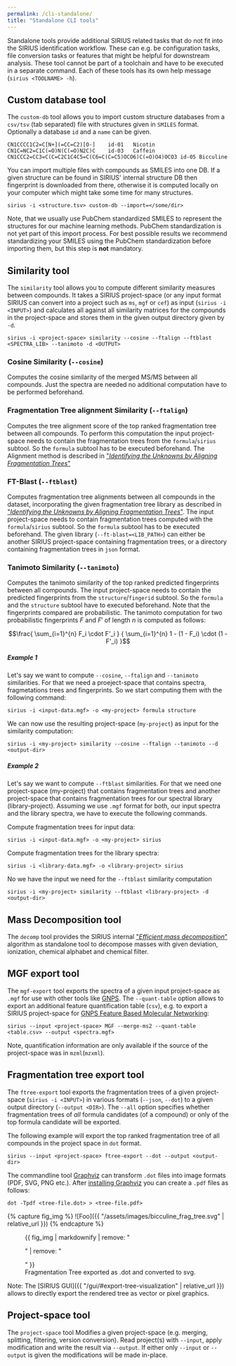 ```yaml
---
permalink: /cli-standalone/
title: "Standalone CLI tools"
---
```

Standalone tools provide additional SIRIUS related tasks that do not fit into the SIRIUS identification workflow.
These can e.g. be configuration tasks, file conversion tasks or features that might be helpful for downstream analysis.
These tool cannot be part of a toolchain and have to be executed in a separate command. Each of these tools has its own
help message (`sirius <TOOLNAME> -h`).


## Custom database tool
The `custom-db` tool allows you to import custom structure databases from a `csv/tsv` (tab separated) file with 
structures given in `SMILES` format. Optionally a database `id` and a `name` can be given. 

```
CN1CCCC1C2=C[N+](=CC=C2)[O-]	id-01	Nicotin
CN1C=NC2=C1C(=O)N(C(=O)N2C)C	id-03	Caffein
CN1CCC2=CC3=C(C=C2C1C4C5=C(C6=C(C=C5)OCO6)C(=O)O4)OCO3 id-05 Bicculine
```

You can import multiple files with compounds as SMILES into one DB. If a given structure can be found in
SIRIUS' internal structure DB then fingerprint is downloaded from there, otherwise it is computed locally on your computer 
which might take some time for many structures.


```shell
sirius -i <structure.tsv> custom-db --import=</some/dir>
```

Note, that we usually use PubChem standardized SMILES to represent the structures for our machine learning methods. 
PubChem standardization is not yet part of this import process. For best possible results we recommend standardizing
your SMILES using the PubChem standardization before importing them, but this step is **not** mandatory.


## Similarity tool
The `similarity` tool allows you to compute different similarity measures between compounds.
It takes a SIRIUS project-space (or any input format SIRIUS can convert into a project such as `ms`, `mgf` or `cef`) 
as input (`sirius -i <INPUT>`) and calculates all against all similarity matrices for the compounds
in the project-space and stores them in the given output directory given by `-d`.

```shell
sirius -i <project-space> similarity --cosine --ftalign --ftblast <SPECTRA_LIB> --tanimoto -d <OUTPUT>
```

### Cosine Similarity   (`--cosine`)
Computes the cosine similarity of the merged MS/MS between all compounds.
Just the spectra are needed no additional computation have to be performed beforehand.

### Fragmentation Tree alignment Similarity  (`--ftalign`)
Computes the tree alignment score of the top ranked fragmentation tree between all compounds.
To perform this computation the input project-space needs to contain the fragmentation trees from the `formula`/`sirius`
subtool. So the `formula` subtool has to be executed beforehand. The Alignment method is described in
["*Identifying the Unknowns by Aligning Fragmentation Trees*"](https://doi.org/10.1021/ac300304u)

### FT-Blast (`--ftblast`)
Computes fragmentation tree alignments between all compounds in the dataset, incorporating the given fragmentation
tree library as described in ["*Identifying the Unknowns by Aligning Fragmentation Trees*"](https://doi.org/10.1021/ac300304u).
The input project-space needs to contain fragmentation trees computed with the `formula`/`sirius` subtool. 
So the `formula` subtool has to be executed beforehand. The given library (`--ft-blast=<LIB_PATH>`) can either be another
SIRIUS project-space containing fragmentation trees, or a directory containing fragmentation trees in `json` format.

### Tanimoto Similarity (`--tanimoto`)
Computes the tanimoto similarity of the top ranked predicted fingerprints between all compounds.
The input project-space needs to contain the predicted fingerprints from the `structure`/`fingerid`
subtool. So the `formula` and the `structure` subtool have to executed beforehand.
Note that the fingerprints compared are probabilistic. The tanimoto computation for two probabilistic fingerprints 
$F$ and $F'$ of length $n$ is computed as follows:

$$\frac{ \sum_{i=1}^{n} F_i \cdot F'_i } { \sum_{i=1}^{n} 1 - (1 - F_i) \cdot (1 - F'_i) }$$

##### Example 1
Let's say we want to compute  `--cosine`, `--ftalign`  and `--tanimoto` similarities. For that we need a proeject-space
that contains spectra, fragmetations trees and fingerprints. So we start computing them with the following command:
```shell
sirius -i <input-data.mgf> -o <my-project> formula structure
```

We can now use the resulting project-space (`my-project`) as input for the similarity computation:
```shell
sirius -i <my-project> similarity --cosine --ftalign --tanimoto --d <output-dir>
```

##### Example 2
Let's say we want to compute `--ftblast` similarities. For that we need one project-space (my-project)
that contains fragmentation trees and another project-space that contains fragmentation trees for our spectral library 
(library-project). Assuming we use `.mgf` format for both, our input spectra and the library spectra, we have to execute 
the following commands.

Compute fragmentation trees for input data:
```shell
sirius -i <input-data.mgf> -o <my-project> sirius
```

Compute fragmentation trees for the library spectra:
```shell
sirius -i <library-data.mgf> -o <library-project> sirius
```

No we have the input we need for the `--ftblast` similarity computation
```shell
sirius -i <my-project> similarity --ftblast <library-project> -d <output-dir>
```


## Mass Decomposition tool
The `decomp` tool provides the SIRIUS internal ["*Efficient mass decomposition*"](https://doi.org/10.1145/1066677.1066715) 
algorithm as standalone tool to decompose masses with given deviation, ionization, chemical alphabet and chemical filter.

## MGF export tool
The `mgf-export` tool exports the spectra of a given input project-space as `.mgf` for use with other tools like [GNPS](https://gnps.ucsd.edu/ProteoSAFe/static/gnps-splash.jsp).
The `--quant-table` option allows to export an additional feature quantification table (`csv`),
e.g. to export a SIRIUS project-space for [GNPS Feature Based Molecular Networking](https://ccms-ucsd.github.io/GNPSDocumentation/featurebasedmolecularnetworking/):
```shell
sirius --input <project-space> MGF --merge-ms2 --quant-table <table.csv> --output <spectra.mgf>
```
Note, quantification information are only available if the source of the project-space was in `mzml`(`mzxml`).

## Fragmentation tree export tool
The `ftree-export` tool exports the fragmentation trees of a given project-space (`sirius -i <INPUT>`) in
various formats (`--json`, `--dot`) to a given output directory (`--output <DIR>`). The `--all` option specifies whether
 fragmentation trees of *all* formula candidates (of a compound) or only of the top formula candidate will be exported.

The following example will export the top ranked fragmentation tree of all compounds in the project space in `dot` format.
```shell
sirius --input <project-space> ftree-export --dot --output <output-dir>
```

The commandline tool [Graphviz](https://www.graphviz.org/) can transform `.dot` files into image formats (PDF, SVG, PNG etc.). 
After [installing Graphviz](https://graphviz.org/download/) you can create a `.pdf` files as follows:

```shell
dot -Tpdf <tree-file.dot> > <tree-file.pdf>
```

{% capture fig_img %}
![Foo]({{ "/assets/images/bicculine_frag_tree.svg" | relative_url }})
{% endcapture %}

<figure>
  {{ fig_img | markdownify | remove: "<p>" | remove: "</p>" }}
  <figcaption>Fragmentation Tree exported as .dot and converted to svg.</figcaption>
</figure>

Note: The [SIRIUS GUI]({{ "/gui/#export-tree-visualization" | relative_url }}) allows to directly export the rendered 
tree as vector or pixel graphics. 

## Project-space tool
The `project-space` tool Modifies a given project-space (e.g. merging, splitting, filtering, version conversion). 
Read project(s) with `--input`, apply modification and write the result via `--output`. If either only `--input` or 
`--output` is given the modifications will be made in-place.
